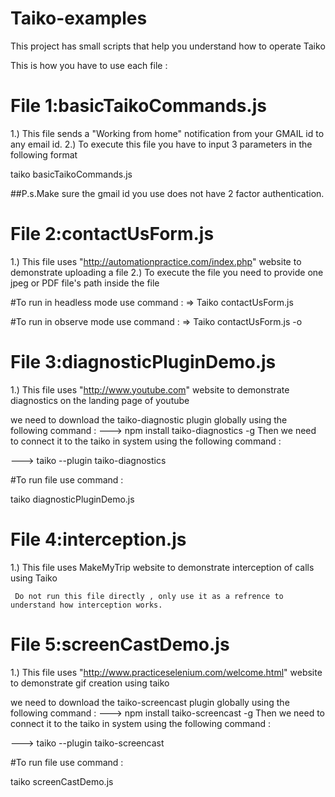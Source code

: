 # Taiko-examples
This project has small scripts that help you understand how to operate Taiko



This is how you have to use each file :

# File 1:basicTaikoCommands.js

   1.) This file sends a "Working from home" notification from your GMAIL id to any email id.
   2.) To execute this file you have to input 3 parameters in the following format

   taiko basicTaikoCommands.js <senders-gmail-id>  <senders-gmail-password> <recievers-email-id> 
  
##P.s.Make sure the gmail id you use does not have 2 factor authentication.



# File 2:contactUsForm.js
  
  1.) This file uses "http://automationpractice.com/index.php" website to demonstrate uploading a file 
  2.) To execute the file you need to provide one jpeg or PDF file's path inside the file
  
   #To run in headless mode use command :
   => Taiko contactUsForm.js
   
   #To run in observe mode use command :
   => Taiko contactUsForm.js -o
   
   
# File 3:diagnosticPluginDemo.js

  1.) This file uses "http://www.youtube.com" website to demonstrate diagnostics on the landing page of youtube
  
  we need to download the taiko-diagnostic plugin globally using the following command :
  ---> npm install taiko-diagnostics -g
  Then we need to connect it to the taiko in system using the following command :
  
  ---> taiko --plugin taiko-diagnostics

  #To run file use command :
   
  taiko diagnosticPluginDemo.js
 

   
# File 4:interception.js

1.) This file uses MakeMyTrip website to demonstrate interception of calls using Taiko
     
     Do not run this file directly , only use it as a refrence to understand how interception works.
     
   
# File 5:screenCastDemo.js


  1.) This file uses "http://www.practiceselenium.com/welcome.html" website to demonstrate gif creation using taiko
  
  we need to download the taiko-screencast plugin globally using the following command :
  ---> npm install taiko-screencast -g
  Then we need to connect it to the taiko in system using the following command :
  
  ---> taiko --plugin taiko-screencast

  #To run file use command :
   
  taiko screenCastDemo.js
